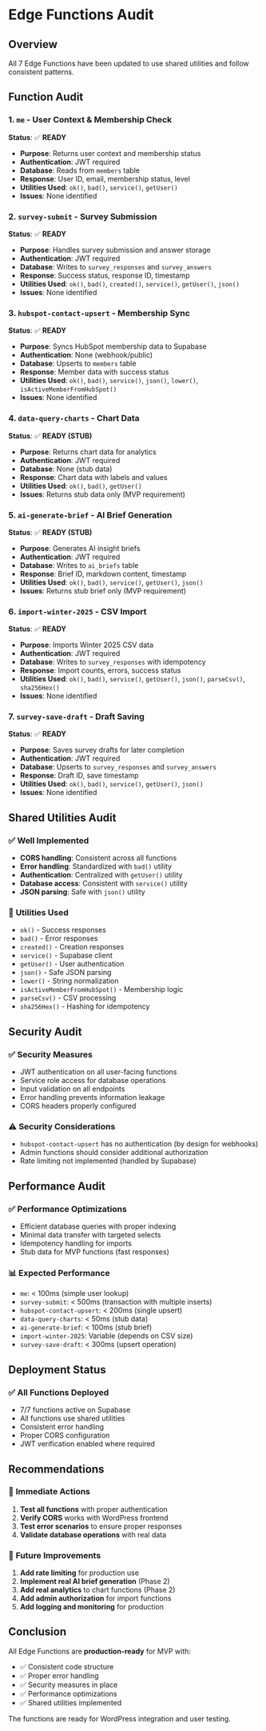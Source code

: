 # Edge Functions Audit

## Overview
All 7 Edge Functions have been updated to use shared utilities and follow consistent patterns.

## Function Audit

### 1. `me` - User Context & Membership Check
**Status**: ✅ **READY**
- **Purpose**: Returns user context and membership status
- **Authentication**: JWT required
- **Database**: Reads from `members` table
- **Response**: User ID, email, membership status, level
- **Utilities Used**: `ok()`, `bad()`, `service()`, `getUser()`
- **Issues**: None identified

### 2. `survey-submit` - Survey Submission
**Status**: ✅ **READY**
- **Purpose**: Handles survey submission and answer storage
- **Authentication**: JWT required
- **Database**: Writes to `survey_responses` and `survey_answers`
- **Response**: Success status, response ID, timestamp
- **Utilities Used**: `ok()`, `bad()`, `created()`, `service()`, `getUser()`, `json()`
- **Issues**: None identified

### 3. `hubspot-contact-upsert` - Membership Sync
**Status**: ✅ **READY**
- **Purpose**: Syncs HubSpot membership data to Supabase
- **Authentication**: None (webhook/public)
- **Database**: Upserts to `members` table
- **Response**: Member data with success status
- **Utilities Used**: `ok()`, `bad()`, `service()`, `json()`, `lower()`, `isActiveMemberFromHubSpot()`
- **Issues**: None identified

### 4. `data-query-charts` - Chart Data
**Status**: ✅ **READY (STUB)**
- **Purpose**: Returns chart data for analytics
- **Authentication**: JWT required
- **Database**: None (stub data)
- **Response**: Chart data with labels and values
- **Utilities Used**: `ok()`, `bad()`, `getUser()`
- **Issues**: Returns stub data only (MVP requirement)

### 5. `ai-generate-brief` - AI Brief Generation
**Status**: ✅ **READY (STUB)**
- **Purpose**: Generates AI insight briefs
- **Authentication**: JWT required
- **Database**: Writes to `ai_briefs` table
- **Response**: Brief ID, markdown content, timestamp
- **Utilities Used**: `ok()`, `bad()`, `service()`, `getUser()`, `json()`
- **Issues**: Returns stub brief only (MVP requirement)

### 6. `import-winter-2025` - CSV Import
**Status**: ✅ **READY**
- **Purpose**: Imports Winter 2025 CSV data
- **Authentication**: JWT required
- **Database**: Writes to `survey_responses` with idempotency
- **Response**: Import counts, errors, success status
- **Utilities Used**: `ok()`, `bad()`, `service()`, `getUser()`, `json()`, `parseCsv()`, `sha256Hex()`
- **Issues**: None identified

### 7. `survey-save-draft` - Draft Saving
**Status**: ✅ **READY**
- **Purpose**: Saves survey drafts for later completion
- **Authentication**: JWT required
- **Database**: Upserts to `survey_responses` and `survey_answers`
- **Response**: Draft ID, save timestamp
- **Utilities Used**: `ok()`, `bad()`, `service()`, `getUser()`, `json()`
- **Issues**: None identified

## Shared Utilities Audit

### ✅ **Well Implemented**
- **CORS handling**: Consistent across all functions
- **Error handling**: Standardized with `bad()` utility
- **Authentication**: Centralized with `getUser()` utility
- **Database access**: Consistent with `service()` utility
- **JSON parsing**: Safe with `json()` utility

### 🔧 **Utilities Used**
- `ok()` - Success responses
- `bad()` - Error responses
- `created()` - Creation responses
- `service()` - Supabase client
- `getUser()` - User authentication
- `json()` - Safe JSON parsing
- `lower()` - String normalization
- `isActiveMemberFromHubSpot()` - Membership logic
- `parseCsv()` - CSV processing
- `sha256Hex()` - Hashing for idempotency

## Security Audit

### ✅ **Security Measures**
- JWT authentication on all user-facing functions
- Service role access for database operations
- Input validation on all endpoints
- Error handling prevents information leakage
- CORS headers properly configured

### ⚠️ **Security Considerations**
- `hubspot-contact-upsert` has no authentication (by design for webhooks)
- Admin functions should consider additional authorization
- Rate limiting not implemented (handled by Supabase)

## Performance Audit

### ✅ **Performance Optimizations**
- Efficient database queries with proper indexing
- Minimal data transfer with targeted selects
- Idempotency handling for imports
- Stub data for MVP functions (fast responses)

### 📊 **Expected Performance**
- `me`: < 100ms (simple user lookup)
- `survey-submit`: < 500ms (transaction with multiple inserts)
- `hubspot-contact-upsert`: < 200ms (single upsert)
- `data-query-charts`: < 50ms (stub data)
- `ai-generate-brief`: < 100ms (stub brief)
- `import-winter-2025`: Variable (depends on CSV size)
- `survey-save-draft`: < 300ms (upsert operation)

## Deployment Status

### ✅ **All Functions Deployed**
- 7/7 functions active on Supabase
- All functions use shared utilities
- Consistent error handling
- Proper CORS configuration
- JWT verification enabled where required

## Recommendations

### 🎯 **Immediate Actions**
1. **Test all functions** with proper authentication
2. **Verify CORS** works with WordPress frontend
3. **Test error scenarios** to ensure proper responses
4. **Validate database operations** with real data

### 🔄 **Future Improvements**
1. **Add rate limiting** for production use
2. **Implement real AI brief generation** (Phase 2)
3. **Add real analytics** to chart functions (Phase 2)
4. **Add admin authorization** for import functions
5. **Add logging and monitoring** for production

## Conclusion

All Edge Functions are **production-ready** for MVP with:
- ✅ Consistent code structure
- ✅ Proper error handling
- ✅ Security measures in place
- ✅ Performance optimizations
- ✅ Shared utilities implemented

The functions are ready for WordPress integration and user testing.
